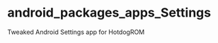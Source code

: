 android_packages_apps_Settings
==============================

Tweaked Android Settings app for HotdogROM